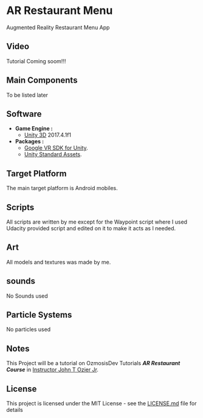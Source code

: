 # AR Restaurant Menu 

Augmented Reality Restaurant Menu App

## Video

Tutorial Coming soom!!!

## Main Components

To be listed later

## Software

* **Game Engine :**
  * [Unity 3D](https://unity3d.com/) 2017.4.1f1
* **Packages :**
  * [Google VR SDK for Unity](https://developers.google.com/vr/unity/).
  * [Unity Standard Assets](https://www.assetstore.unity3d.com/en/#!/content/32351).

## Target Platform

The main target platform is Android mobiles.

## Scripts

All scripts are written by me except for the Waypoint script where I used Udacity provided script and edited on it to make it acts as I needed.

## Art

All models and textures was made by me.  

## sounds

No Sounds used

## Particle Systems

No particles used

## Notes

This Project will be a tutorial on OzmosisDev Tutorials _**AR Restaurant Course**_ in [Instructor John T Ozier Jr](https://www.youtube.com/@OzmosisDev).


## License

This project is licensed under the MIT License - see the [LICENSE.md](LICENSE.md) file for details
